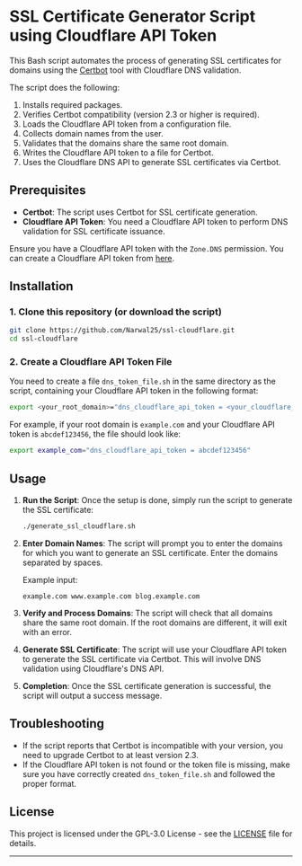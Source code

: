 # SSL Certificate Generator Script using Cloudflare API Token

This Bash script automates the process of generating SSL certificates for domains using the [Certbot](https://certbot.eff.org/) tool with Cloudflare DNS validation.

The script does the following:
1. Installs required packages.
2. Verifies Certbot compatibility (version 2.3 or higher is required).
3. Loads the Cloudflare API token from a configuration file.
4. Collects domain names from the user.
5. Validates that the domains share the same root domain.
6. Writes the Cloudflare API token to a file for Certbot.
7. Uses the Cloudflare DNS API to generate SSL certificates via Certbot.

## Prerequisites

- **Certbot**: The script uses Certbot for SSL certificate generation.
- **Cloudflare API Token**: You need a Cloudflare API token to perform DNS validation for SSL certificate issuance.
  
Ensure you have a Cloudflare API token with the `Zone.DNS` permission. You can create a Cloudflare API token from [here](https://developers.cloudflare.com/fundamentals/api/keys/).

## Installation

### 1. Clone this repository (or download the script)

```bash
git clone https://github.com/Narwal25/ssl-cloudflare.git
cd ssl-cloudflare
```

### 2. Create a Cloudflare API Token File

You need to create a file `dns_token_file.sh` in the same directory as the script, containing your Cloudflare API token in the following format:

```bash
export <your_root_domain>="dns_cloudflare_api_token = <your_cloudflare_api_token>"
```

For example, if your root domain is `example.com` and your Cloudflare API token is `abcdef123456`, the file should look like:

```bash
export example_com="dns_cloudflare_api_token = abcdef123456"
```

## Usage

1. **Run the Script**: Once the setup is done, simply run the script to generate the SSL certificate:

   ```bash
   ./generate_ssl_cloudflare.sh
   ```

2. **Enter Domain Names**: The script will prompt you to enter the domains for which you want to generate an SSL certificate. Enter the domains separated by spaces.

   Example input:
   ```
   example.com www.example.com blog.example.com
   ```

3. **Verify and Process Domains**: The script will check that all domains share the same root domain. If the root domains are different, it will exit with an error.

4. **Generate SSL Certificate**: The script will use your Cloudflare API token to generate the SSL certificate via Certbot. This will involve DNS validation using Cloudflare's DNS API.

5. **Completion**: Once the SSL certificate generation is successful, the script will output a success message.

## Troubleshooting

- If the script reports that Certbot is incompatible with your version, you need to upgrade Certbot to at least version 2.3.
- If the Cloudflare API token is not found or the token file is missing, make sure you have correctly created `dns_token_file.sh` and followed the proper format.
  
## License

This project is licensed under the GPL-3.0 License - see the [LICENSE](LICENSE) file for details.

---